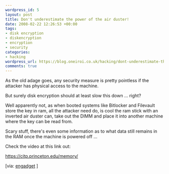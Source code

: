```yaml
--- 
wordpress_id: 5
layout: post
title: Don't underestimate the power of the air duster!
date: 2008-02-22 12:26:53 +00:00
tags: 
- disk encryption
- diskencryption
- encryption
- security
categories: 
- hacking
wordpress_url: https://blog.oneiroi.co.uk/hacking/dont-underestimate-the-power-of-the-air-duster
comments: true
---
```

As the old adage goes, any security measure is pretty pointless if the attacker has physical access to the machine.

But surely disk encryption should at least slow this down ... right?

Well apparently not,  as when booted systems like Bitlocker and Filevault store the key in ram, all the attacker need do, is cool the ram stick with an inverted air duster can, take out the DIMM and place it into another machine where the key can be read from.

Scary stuff, there's even some information as to what data still remains in the RAM once the machine is powered off ...

Check the video at this link out:

<a href="https://citp.princeton.edu/memory/" title="https://citp.princeton.edu/memory/" target="_blank">https://citp.princeton.edu/memory/</a>

[via: <a href="https://www.engadget.com/2008/02/21/cold-boot-disk-encryption-attack-is-shockingly-effective/" title="Engadget" target="_blank">engadget</a> ]
